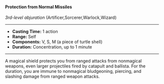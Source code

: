 #### Protection from Normal Missiles
*3rd-level abjuration* (Artificer,Sorcerer,Warlock,Wizard)
___
- **Casting Time:** 1 action
- **Range:** Self
- **Components:** V, S, M (a piece of turtle shell)
- **Duration:** Concentration, up to 1 minute
---
A magical shield protects you from ranged attacks
from nonmagical weapons, even larger projectiles
fired by catapult and ballista. For the duration, you
are immune to nonmagical bludgeoning, piercing,
and slashing damage from ranged weapon attacks.
